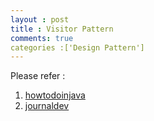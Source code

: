 ```yaml
---
layout : post
title : Visitor Pattern
comments: true
categories :['Design Pattern']
---
```


Please refer :
1. [howtodoinjava](https://howtodoinjava.com/design-patterns/behavioral/visitor-design-pattern-example-tutorial/)
2. [journaldev](https://www.journaldev.com/1769/visitor-design-pattern-java)
